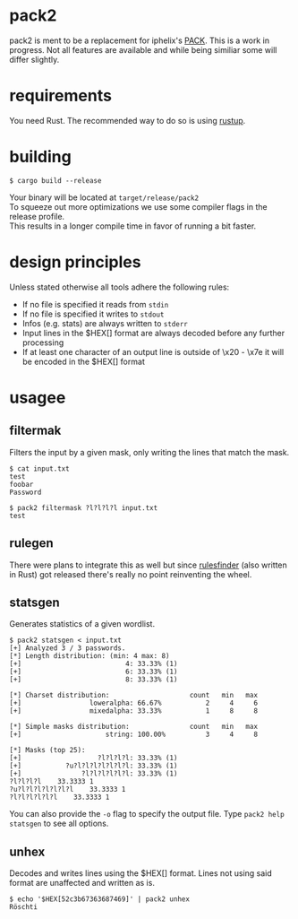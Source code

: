 # pack2

pack2 is ment to be a replacement for iphelix's [PACK](https://github.com/iphelix).
This is a work in progress. Not all features are available and while being
similiar some will differ slightly.


# requirements

You need Rust. The recommended way to do so is using [rustup](https://rustup.rs).

# building

```
$ cargo build --release
```
Your binary will be located at `target/release/pack2`  
To squeeze out more optimizations we use some compiler flags in the release profile.  
This results in a longer compile time in favor of running a bit faster.

# design principles
Unless stated otherwise all tools adhere the following rules:

- If no file is specified it reads from `stdin`
- If no file is specified it writes to `stdout`
- Infos (e.g. stats) are always written to `stderr`
- Input lines in the $HEX[] format are always decoded before any further processing
- If at least one character of an output line is outside of \x20 - \x7e it will be encoded in the $HEX[] format

# usagee
## filtermak
Filters the input by a given mask, only writing the lines that match the mask.
```
$ cat input.txt
test
foobar
Password

$ pack2 filtermask ?l?l?l?l input.txt
test
```

## rulegen
There were plans to integrate this as well but since [rulesfinder](https://github.com/synacktiv/rulesfinder)
(also written in Rust) got released there's really no point reinventing the wheel.

## statsgen
Generates statistics of a given wordlist.

```
$ pack2 statsgen < input.txt
[+] Analyzed 3 / 3 passwords.
[*] Length distribution: (min: 4 max: 8)
[+]                          4: 33.33% (1)
[+]                          6: 33.33% (1)
[+]                          8: 33.33% (1)

[*] Charset distribution:                    count   min   max
[+]                 loweralpha: 66.67%           2     4     6
[+]                 mixedalpha: 33.33%           1     8     8

[*] Simple masks distribution:               count   min   max
[+]                     string: 100.00%          3     4     8

[*] Masks (top 25):
[+]                   ?l?l?l?l: 33.33% (1)
[+]           ?u?l?l?l?l?l?l?l: 33.33% (1)
[+]               ?l?l?l?l?l?l: 33.33% (1)
?l?l?l?l	33.3333	1
?u?l?l?l?l?l?l?l	33.3333	1
?l?l?l?l?l?l	33.3333	1
```

You can also provide the `-o` flag to specify the output file.
Type `pack2 help statsgen` to see all options.

## unhex
Decodes and writes lines using the $HEX[] format. Lines not using said format
are unaffected and written as is.  
```
$ echo '$HEX[52c3b67363687469]' | pack2 unhex
Röschti
```
